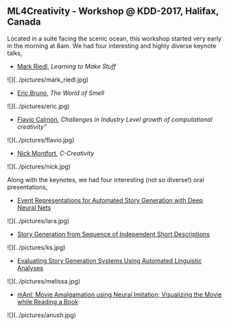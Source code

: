 ## ML4Creativity - Workshop @ KDD-2017, Halifax, Canada

Located in a suite facing the scenic ocean, this workshop started very early in the morning at 8am. We had four interesting and highly diverse keynote talks,
<ul>
<li><a href="">Mark Riedl</a>, <i>Learning to Make Stuff</i>  </li>
</ul> 
![](../pictures/mark_riedl.jpg)

<ul>
<li><a href="">Eric Bruno</a>, <i>The World of Smell</i></li>
</ul>
![](../pictures/eric.jpg)

<ul>
<li><a href="">Flavio Calmon</a>, <i>Challenges in Industry Level growth of computational creativity"</i></li>
</ul>
![](../pictures/flavio.jpg)

<ul>
<li><a href="">Nick Montfort</a>, <i>C-Creativity</i></li>
</ul>
![](../pictures/nick.jpg)

Along with the keynotes, we had four interesting (not so diverse!) oral presentations,
<ul>
<li><a href="https://ml4creativity.mybluemix.net/papers/MartinEtAl-Event_Representations_for_Automated_Story-camera_ready.pdf">Event Representations for Automated Story Generation with Deep Neural Nets</a></li>
</ul>
![](../pictures/lara.jpg)

<ul>
<li><a href="https://ml4creativity.mybluemix.net/papers/ML4Creativity-Submission11-CameraReady.pdf">Story Generation from Sequence of Independent Short Descriptions</a></li>
</ul>
![](../pictures/ks.jpg)


<ul>
<li><a href="https://ml4creativity.mybluemix.net/papers/fiction_generation.pdf">Evaluating Story Generation Systems Using Automated Linguistic Analyses</a></li>
</ul>
![](../pictures/melissa.jpg)

<ul>
<li><a href="https://ml4creativity.mybluemix.net/papers/mani_MovieVisualization.pdf">mAnI: Movie Amalgamation using Neural Imitation; Visualizing the Movie while Reading a Book</a></li>
</ul>
![](../pictures/anush.jpg)











